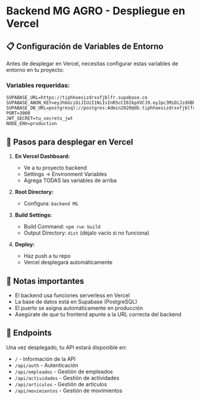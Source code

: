 # Backend MG AGRO - Despliegue en Vercel

## 📋 Configuración de Variables de Entorno

Antes de desplegar en Vercel, necesitas configurar estas variables de entorno en tu proyecto:

### Variables requeridas:
```
SUPABASE_URL=https://tiphhoesizdrxxfjblfr.supabase.co
SUPABASE_ANON_KEY=eyJhbGciOiJIUzI1NiIsInR5cCI6IkpXVCJ9.eyJpc3MiOiJzdXBhYmFzZSIsInJlZiI6InRpcGhob2VzaXpkcnh4ZmpibGZyIiwicm9sZSI6ImFub24iLCJpYXQiOjE3NTk2OTI5NTIsImV4cCI6MjA3NTI2ODk1Mn0.jaAFNPT13RZKTlePCATz6Rpopzq3djVrsah2zC6FWgE
SUPABASE_DB_URL=postgresql://postgres:Admin2020@db.tiphhoesizdrxxfjblfr.supabase.co:5432/postgres
PORT=3000
JWT_SECRET=tu_secreto_jwt
NODE_ENV=production
```

## 🚀 Pasos para desplegar en Vercel

1. **En Vercel Dashboard:**
   - Ve a tu proyecto backend
   - Settings → Environment Variables
   - Agrega TODAS las variables de arriba

2. **Root Directory:**
   - Configura: `backend MG`

3. **Build Settings:**
   - Build Command: `npm run build`
   - Output Directory: `dist` (déjalo vacío si no funciona)

4. **Deploy:**
   - Haz push a tu repo
   - Vercel desplegará automáticamente

## 📝 Notas importantes

- El backend usa funciones serverless en Vercel
- La base de datos está en Supabase (PostgreSQL)
- El puerto se asigna automáticamente en producción
- Asegúrate de que tu frontend apunte a la URL correcta del backend

## 🔗 Endpoints

Una vez desplegado, tu API estará disponible en:
- `/` - Información de la API
- `/api/auth` - Autenticación
- `/api/empleados` - Gestión de empleados
- `/api/actividades` - Gestión de actividades
- `/api/articulos` - Gestión de artículos
- `/api/movimientos` - Gestión de movimientos
